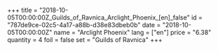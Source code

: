 +++
title = "2018-10-05T00:00:00Z_Guilds_of_Ravnica_Arclight_Phoenix_[en]_false"
id = "787de9ce-02c5-4a17-a88b-d38e83dbeb0b"
date = "2018-10-05T00:00:00Z"
name = "Arclight Phoenix"
lang = ["en"]
price = "6.38"
quantity = 4
foil = false
set = "Guilds of Ravnica"
+++
